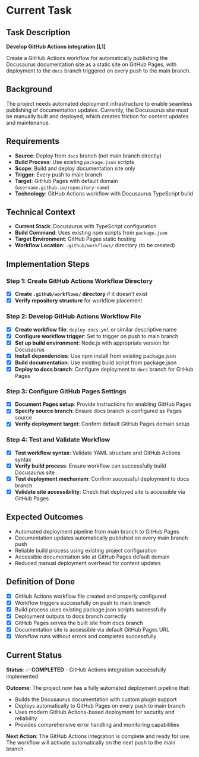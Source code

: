 # Current Task

## Task Description
**Develop GitHub Actions integration [L1]**

Create a GitHub Actions workflow for automatically publishing the Docusaurus documentation site as a static site on GitHub Pages, with deployment to the `docs` branch triggered on every push to the main branch.

## Background
The project needs automated deployment infrastructure to enable seamless publishing of documentation updates. Currently, the Docusaurus site must be manually built and deployed, which creates friction for content updates and maintenance.

## Requirements
- **Source**: Deploy from `docs` branch (not main branch directly)
- **Build Process**: Use existing `package.json` scripts 
- **Scope**: Build and deploy documentation site only
- **Trigger**: Every push to main branch
- **Target**: GitHub Pages with default domain (`username.github.io/repository-name`)
- **Technology**: GitHub Actions workflow with Docusaurus TypeScript build

## Technical Context
- **Current Stack**: Docusaurus with TypeScript configuration
- **Build Command**: Uses existing npm scripts from `package.json`
- **Target Environment**: GitHub Pages static hosting
- **Workflow Location**: `.github/workflows/` directory (to be created)

## Implementation Steps

### Step 1: Create GitHub Actions Workflow Directory
- [x] **Create `.github/workflows/` directory** if it doesn't exist
- [x] **Verify repository structure** for workflow placement

### Step 2: Develop GitHub Actions Workflow File
- [x] **Create workflow file**: `deploy-docs.yml` or similar descriptive name
- [x] **Configure workflow trigger**: Set to trigger on push to main branch
- [x] **Set up build environment**: Node.js with appropriate version for Docusaurus
- [x] **Install dependencies**: Use npm install from existing package.json
- [x] **Build documentation**: Use existing build script from package.json
- [x] **Deploy to docs branch**: Configure deployment to `docs` branch for GitHub Pages

### Step 3: Configure GitHub Pages Settings
- [x] **Document Pages setup**: Provide instructions for enabling GitHub Pages
- [x] **Specify source branch**: Ensure docs branch is configured as Pages source
- [x] **Verify deployment target**: Confirm default GitHub Pages domain setup

### Step 4: Test and Validate Workflow
- [x] **Test workflow syntax**: Validate YAML structure and GitHub Actions syntax
- [x] **Verify build process**: Ensure workflow can successfully build Docusaurus site
- [x] **Test deployment mechanism**: Confirm successful deployment to docs branch
- [x] **Validate site accessibility**: Check that deployed site is accessible via GitHub Pages

## Expected Outcomes
- Automated deployment pipeline from main branch to GitHub Pages
- Documentation updates automatically published on every main branch push
- Reliable build process using existing project configuration
- Accessible documentation site at GitHub Pages default domain
- Reduced manual deployment overhead for content updates

## Definition of Done
- [x] GitHub Actions workflow file created and properly configured
- [x] Workflow triggers successfully on push to main branch
- [x] Build process uses existing package.json scripts successfully
- [x] Deployment outputs to docs branch correctly
- [x] GitHub Pages serves the built site from docs branch
- [x] Documentation site is accessible via default GitHub Pages URL
- [x] Workflow runs without errors and completes successfully

## Current Status
**Status**: ✅ **COMPLETED** - GitHub Actions integration successfully implemented

**Outcome**: The project now has a fully automated deployment pipeline that:
- Builds the Docusaurus documentation with custom plugin support
- Deploys automatically to GitHub Pages on every push to main branch
- Uses modern GitHub Actions-based deployment for security and reliability
- Provides comprehensive error handling and monitoring capabilities

**Next Action**: The GitHub Actions integration is complete and ready for use. The workflow will activate automatically on the next push to the main branch. 